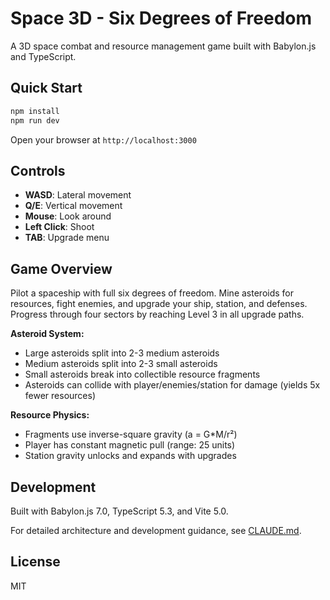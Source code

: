 # Space 3D - Six Degrees of Freedom

A 3D space combat and resource management game built with Babylon.js and TypeScript.

## Quick Start

```bash
npm install
npm run dev
```

Open your browser at `http://localhost:3000`

## Controls

- **WASD**: Lateral movement
- **Q/E**: Vertical movement
- **Mouse**: Look around
- **Left Click**: Shoot
- **TAB**: Upgrade menu

## Game Overview

Pilot a spaceship with full six degrees of freedom. Mine asteroids for resources, fight enemies, and upgrade your ship, station, and defenses. Progress through four sectors by reaching Level 3 in all upgrade paths.

**Asteroid System:**
- Large asteroids split into 2-3 medium asteroids
- Medium asteroids split into 2-3 small asteroids
- Small asteroids break into collectible resource fragments
- Asteroids can collide with player/enemies/station for damage (yields 5x fewer resources)

**Resource Physics:**
- Fragments use inverse-square gravity (a = G*M/r²)
- Player has constant magnetic pull (range: 25 units)
- Station gravity unlocks and expands with upgrades

## Development

Built with Babylon.js 7.0, TypeScript 5.3, and Vite 5.0.

For detailed architecture and development guidance, see [CLAUDE.md](CLAUDE.md).

## License

MIT
